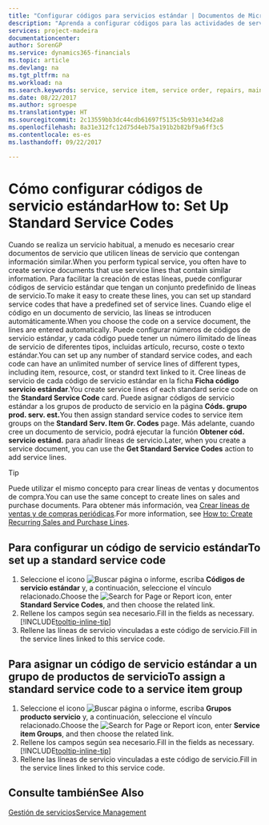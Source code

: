 ```yaml
---
title: "Configurar códigos para servicios estándar | Documentos de Microsoft"
description: "Aprenda a configurar códigos para las actividades de servicio que realiza a menudo."
services: project-madeira
documentationcenter: 
author: SorenGP
ms.service: dynamics365-financials
ms.topic: article
ms.devlang: na
ms.tgt_pltfrm: na
ms.workload: na
ms.search.keywords: service, service item, service order, repairs, maintenance
ms.date: 08/22/2017
ms.author: sgroespe
ms.translationtype: HT
ms.sourcegitcommit: 2c13559bb3dc44cdb61697f5135c5b931e34d2a8
ms.openlocfilehash: 8a31e312fc12d75d4eb75a191b2b82bf9a6ff3c5
ms.contentlocale: es-es
ms.lasthandoff: 09/22/2017

---
```


# <a name="how-to-set-up-standard-service-codes"></a><span data-ttu-id="e5eff-103">Cómo configurar códigos de servicio estándar</span><span class="sxs-lookup"><span data-stu-id="e5eff-103">How to: Set Up Standard Service Codes</span></span>
<span data-ttu-id="e5eff-104">Cuando se realiza un servicio habitual, a menudo es necesario crear documentos de servicio que utilicen líneas de servicio que contengan información similar.</span><span class="sxs-lookup"><span data-stu-id="e5eff-104">When you perform typical service, you often have to create service documents that use service lines that contain similar information.</span></span> <span data-ttu-id="e5eff-105">Para facilitar la creación de estas líneas, puede configurar códigos de servicio estándar que tengan un conjunto predefinido de líneas de servicio.</span><span class="sxs-lookup"><span data-stu-id="e5eff-105">To make it easy to create these lines, you can set up standard service codes that have a predefined set of service lines.</span></span> <span data-ttu-id="e5eff-106">Cuando elige el código en un documento de servicio, las líneas se introducen automáticamente.</span><span class="sxs-lookup"><span data-stu-id="e5eff-106">When you choose the code on a service document, the lines are entered automatically.</span></span> <span data-ttu-id="e5eff-107">Puede configurar números de códigos de servicio estándar, y cada código puede tener un número ilimitado de líneas de servicio de diferentes tipos, incluidas artículo, recurso, coste o texto estándar.</span><span class="sxs-lookup"><span data-stu-id="e5eff-107">You can set up any number of standard service codes, and each code can have an unlimited number of service lines of different types, including item, resource, cost, or standrd text linked to it.</span></span> <span data-ttu-id="e5eff-108">Cree líneas de servicio de cada código de servicio estándar en la ficha **Ficha código servicio estándar**.</span><span class="sxs-lookup"><span data-stu-id="e5eff-108">You create service lines of each standard serice code on the **Standard Service Code** card.</span></span> <span data-ttu-id="e5eff-109">Puede asignar códigos de servicio estándar a los grupos de producto de servicio en la página **Códs. grupo prod. serv. est.**</span><span class="sxs-lookup"><span data-stu-id="e5eff-109">You then assign standard service codes to service item groups on the **Standard Serv. Item Gr. Codes** page.</span></span> <span data-ttu-id="e5eff-110">Más adelante, cuando cree un documento de servicio, podrá ejecutar la función **Obtener cód. servicio estánd.** para añadir líneas de servicio.</span><span class="sxs-lookup"><span data-stu-id="e5eff-110">Later, when you create a service document, you can use the **Get Standard Service Codes** action to add service lines.</span></span>  
  
> [!Tip]
>  <span data-ttu-id="e5eff-111">Puede utilizar el mismo concepto para crear líneas de ventas y documentos de compra.</span><span class="sxs-lookup"><span data-stu-id="e5eff-111">You can use the same concept to create lines on sales and purchase documents.</span></span> <span data-ttu-id="e5eff-112">Para obtener más información, vea [Crear líneas de ventas y de compras periódicas](sales-how-work-standard-lines.md).</span><span class="sxs-lookup"><span data-stu-id="e5eff-112">For more information, see [How to: Create Recurring Sales and Purchase Lines](sales-how-work-standard-lines.md).</span></span>    
  
## <a name="to-set-up-a-standard-service-code"></a><span data-ttu-id="e5eff-113">Para configurar un código de servicio estándar</span><span class="sxs-lookup"><span data-stu-id="e5eff-113">To set up a standard service code</span></span>    
1. <span data-ttu-id="e5eff-114">Seleccione el icono ![Buscar página o informe](media/ui-search/search_small.png "icono Buscar página o informe"), escriba **Códigos de servicio estándar** y, a continuación, seleccione el vínculo relacionado.</span><span class="sxs-lookup"><span data-stu-id="e5eff-114">Choose the ![Search for Page or Report](media/ui-search/search_small.png "Search for Page or Report icon") icon, enter **Standard Service Codes**, and then choose the related link.</span></span>  
2. <span data-ttu-id="e5eff-115">Rellene los campos según sea necesario.</span><span class="sxs-lookup"><span data-stu-id="e5eff-115">Fill in the fields as necessary.</span></span> [!INCLUDE[tooltip-inline-tip](includes/tooltip-inline-tip_md.md)]  
4. <span data-ttu-id="e5eff-116">Rellene las líneas de servicio vinculadas a este código de servicio.</span><span class="sxs-lookup"><span data-stu-id="e5eff-116">Fill in the service lines linked to this service code.</span></span>  

## <a name="to-assign-a-standard-service-code-to-a-service-item-group"></a><span data-ttu-id="e5eff-117">Para asignar un código de servicio estándar a un grupo de productos de servicio</span><span class="sxs-lookup"><span data-stu-id="e5eff-117">To assign a standard service code to a service item group</span></span>
1. <span data-ttu-id="e5eff-118">Seleccione el icono ![Buscar página o informe](media/ui-search/search_small.png "icono Buscar página o informe"), escriba **Grupos producto servicio** y, a continuación, seleccione el vínculo relacionado.</span><span class="sxs-lookup"><span data-stu-id="e5eff-118">Choose the ![Search for Page or Report](media/ui-search/search_small.png "Search for Page or Report icon") icon, enter **Service item Groups**, and then choose the related link.</span></span>  
2. <span data-ttu-id="e5eff-119">Rellene los campos según sea necesario.</span><span class="sxs-lookup"><span data-stu-id="e5eff-119">Fill in the fields as necessary.</span></span> [!INCLUDE[tooltip-inline-tip](includes/tooltip-inline-tip_md.md)]
3. <span data-ttu-id="e5eff-120">Rellene las líneas de servicio vinculadas a este código de servicio.</span><span class="sxs-lookup"><span data-stu-id="e5eff-120">Fill in the service lines linked to this service code.</span></span>  

## <a name="see-also"></a><span data-ttu-id="e5eff-121">Consulte también</span><span class="sxs-lookup"><span data-stu-id="e5eff-121">See Also</span></span>
[<span data-ttu-id="e5eff-122">Gestión de servicios</span><span class="sxs-lookup"><span data-stu-id="e5eff-122">Service Management</span></span>](service-service.md)
